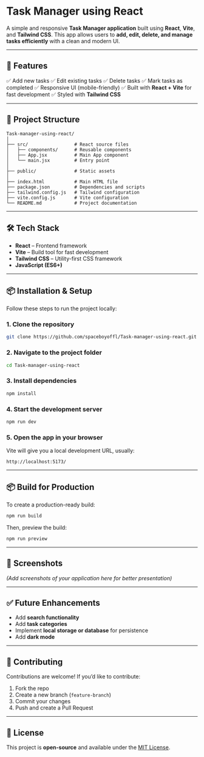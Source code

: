 # **Task Manager using React**

A simple and responsive **Task Manager application** built using **React**, **Vite**, and **Tailwind CSS**. This app allows users to **add, edit, delete, and manage tasks efficiently** with a clean and modern UI.

---

## **🚀 Features**

✅ Add new tasks
✅ Edit existing tasks
✅ Delete tasks
✅ Mark tasks as completed
✅ Responsive UI (mobile-friendly)
✅ Built with **React + Vite** for fast development
✅ Styled with **Tailwind CSS**

---

## **📂 Project Structure**

```
Task-manager-using-react/
│
├── src/                 # React source files
│   ├── components/      # Reusable components
│   ├── App.jsx          # Main App component
│   └── main.jsx         # Entry point
│
├── public/              # Static assets
│
├── index.html           # Main HTML file
├── package.json         # Dependencies and scripts
├── tailwind.config.js   # Tailwind configuration
├── vite.config.js       # Vite configuration
└── README.md            # Project documentation
```

---

## **🛠 Tech Stack**

* **React** – Frontend framework
* **Vite** – Build tool for fast development
* **Tailwind CSS** – Utility-first CSS framework
* **JavaScript (ES6+)**

---

## **📦 Installation & Setup**

Follow these steps to run the project locally:

### **1. Clone the repository**

```bash
git clone https://github.com/spaceboyoffl/Task-manager-using-react.git
```

### **2. Navigate to the project folder**

```bash
cd Task-manager-using-react
```

### **3. Install dependencies**

```bash
npm install
```

### **4. Start the development server**

```bash
npm run dev
```

### **5. Open the app in your browser**

Vite will give you a local development URL, usually:

```
http://localhost:5173/
```

---

## **📦 Build for Production**

To create a production-ready build:

```bash
npm run build
```

Then, preview the build:

```bash
npm run preview
```

---

## **📸 Screenshots**

*(Add screenshots of your application here for better presentation)*

---

## **✅ Future Enhancements**

* Add **search functionality**
* Add **task categories**
* Implement **local storage or database** for persistence
* Add **dark mode**

---

## **🤝 Contributing**

Contributions are welcome!
If you’d like to contribute:

1. Fork the repo
2. Create a new branch (`feature-branch`)
3. Commit your changes
4. Push and create a Pull Request

---

## **📜 License**

This project is **open-source** and available under the [MIT License](LICENSE).

